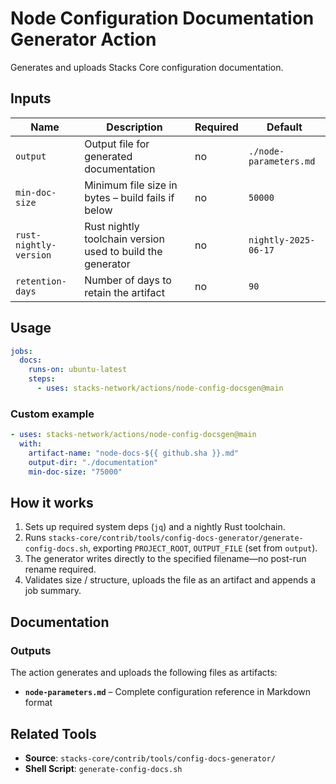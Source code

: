 # Node Configuration Documentation Generator Action

Generates and uploads Stacks Core configuration documentation.

## Inputs

| Name | Description | Required | Default |
| ---- | ----------- | -------- | ------- |
| `output` | Output file for generated documentation | no | `./node-parameters.md` |
| `min-doc-size` | Minimum file size in bytes – build fails if below | no | `50000` |
| `rust-nightly-version` | Rust nightly toolchain version used to build the generator | no | `nightly-2025-06-17` |
| `retention-days` | Number of days to retain the artifact | no | `90` |

## Usage

```yaml
jobs:
  docs:
    runs-on: ubuntu-latest
    steps:
      - uses: stacks-network/actions/node-config-docsgen@main
```

### Custom example

```yaml
- uses: stacks-network/actions/node-config-docsgen@main
  with:
    artifact-name: "node-docs-${{ github.sha }}.md"
    output-dir: "./documentation"
    min-doc-size: "75000"
```

## How it works

1. Sets up required system deps (`jq`) and a nightly Rust toolchain.
2. Runs `stacks-core/contrib/tools/config-docs-generator/generate-config-docs.sh`,
   exporting `PROJECT_ROOT`, `OUTPUT_FILE` (set from `output`).
3. The generator writes directly to the specified filename—no post-run rename required.
4. Validates size / structure, uploads the file as an artifact and appends a job summary.

## Documentation

### Outputs

The action generates and uploads the following files as artifacts:
- **`node-parameters.md`** – Complete configuration reference in Markdown format

## Related Tools

- **Source**: `stacks-core/contrib/tools/config-docs-generator/`
- **Shell Script**: `generate-config-docs.sh`
